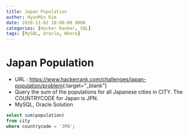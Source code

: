 ```yaml
---
title: Japan Population
author: HyunMin Kim
date: 2020-11-02 18:00:00 0000
categories: [Hacker Ranker, SQL]
tags: [MySQL, Oracle, Where]
---
```



# Japan Population

- URL : <https://www.hackerrank.com/challenges/japan-population/problem>{:target="_blank"}
- Query the sum of the populations for all Japanese cities in CITY. The COUNTRYCODE for Japan is JPN.
- MySQL, Oracle Solution

```sql
select sum(population)
from city
where countrycode = 'JPN';
```